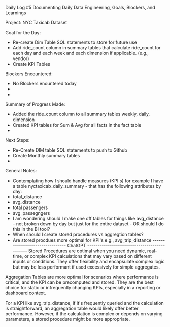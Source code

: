 Daily Log #5
Documenting Daily Data Engineering, Goals, Blockers, and Learnings

Project: NYC Taxicab Dataset

Goal for the Day:
- Re-create Dim Table SQL statements to store for future use
- Add ride_count column in summary tables that calculate ride_count for each day and each week and each dimension if applicable. (e.g., vendor)
- Create KPI Tables

Blockers Encountered:
- No Blockers enountered today 
-
-

Summary of Progress Made:
- Added the ride_count column to all summary tables weekly, daily, dimension
- Created KPI tables for Sum & Avg for all facts in the fact table
-

Next Steps:
- Re-Create DIM table SQL statements to push to Github
- Create Monthly summary tables
-

General Notes:
- Contemplating how I should handle measures (KPI's) for example I have a table nyctaxicab_daily_summary - that has the following attributes by day:
- total_distance
- avg_distance
- total passengers
- avg_passegngers
- I am wondering should I make one off tables for things like avg_distance - not broken down by day but just for the entire dataset - OR should I do this in the BI tool?
- When should I create stored procedures vs aggregtion tables?
- Are stored procdues more optimal for KPI's e.g., avg_trip_distance
-------------------------------- ChatGPT ---------------------------------------------
Stored Procedures are optimal when you need dynamic, real-time, or complex KPI calculations that may vary based on different inputs or conditions. They offer flexibility and encapsulate complex logic but may be less performant if used excessively for simple aggregates.

Aggregation Tables are more optimal for scenarios where performance is critical, and the KPI can be precomputed and stored. They are the best choice for static or infrequently changing KPIs, especially in a reporting or dashboard context.

For a KPI like avg_trip_distance, if it's frequently queried and the calculation is straightforward, an aggregation table would likely offer better performance. However, if the calculation is complex or depends on varying parameters, a stored procedure might be more appropriate.